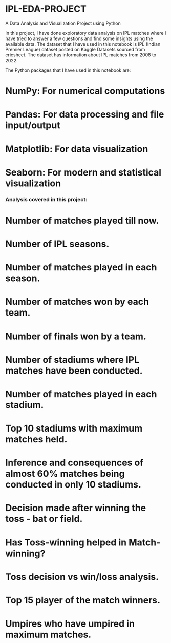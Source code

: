 # IPL-EDA-PROJECT
A Data Analysis and Visualization Project using Python

In this project, I have done exploratory data analysis on IPL matches where I have tried to answer a few questions and find some insights using the available data. The dataset that I have used in this notebook is IPL (Indian Premier League) dataset posted on Kaggle Datasets sourced from cricsheet. The dataset has information about IPL matches from 2008 to 2022.

The Python packages that I have used in this notebook are:

# NumPy: For numerical computations
# Pandas: For data processing and file input/output
# Matplotlib: For data visualization
# Seaborn: For modern and statistical visualization

### Analysis covered in this project:
# Number of matches played till now.
# Number of IPL seasons.
# Number of matches played in each season.
# Number of matches won by each team.
# Number of finals won by a team.
# Number of stadiums where IPL matches have been conducted.
# Number of matches played in each stadium.
# Top 10 stadiums with maximum matches held.
# Inference and consequences of almost 60% matches being conducted in only 10 stadiums.
# Decision made after winning the toss - bat or field.
# Has Toss-winning helped in Match-winning?
# Toss decision vs win/loss analysis.
# Top 15 player of the match winners.
# Umpires who have umpired in maximum matches.
